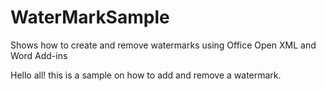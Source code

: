 
# WaterMarkSample

Shows how to create and remove watermarks using Office Open XML and Word Add-ins

Hello all! this is a sample on how to add and remove a watermark.
